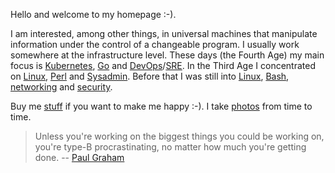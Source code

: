 Hello and welcome to my homepage :-).

I am interested, among other things, in universal machines that manipulate information under the control of a changeable program. I usually work somewhere at the infrastructure level. These days (the Fourth Age) my main focus is [Kubernetes](notes/k8s), [Go](notes/go) and [DevOps](notes/mngt/devops)/[SRE](notes/mngt/sre#sre-approach). In the Third Age I concentrated on [Linux](notes/linux), [Perl](notes/perl) and [Sysadmin](notes/mngt/sre#sysadmin-approach). Before that I was still into [Linux](notes/linux), [Bash](notes/shell), [networking](notes/net) and [security](notes/sec).

Buy me [stuff](https://amzn.com/w/23WE353M6O53S) if you want to make me happy :-). I take [photos](https://www.flickr.com/photos/jozrei) from time to time.

> Unless you're working on the biggest things you could be working on, you're type-B procrastinating, no matter how much you're getting done. -- [Paul Graham](http://paulgraham.com/procrastination.html)